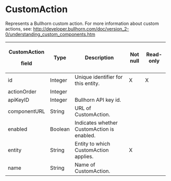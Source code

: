# CustomAction

Represents a Bullhorn custom action. For more information about custom actions, see:
<http://developer.bullhorn.com/doc/version_2-0/understanding_custom_components.htm>

<table>
<thead>
<tr class="header">
<th><p><strong>CustomAction</strong></p>
<p><strong>field</strong></p></th>
<th><strong>Type</strong></th>
<th><strong>Description</strong></th>
<th><strong>Not null</strong></th>
<th><strong>Read-only</strong></th>
</tr>
</thead>
<tbody>
<tr class="odd">
<td>id</td>
<td>Integer</td>
<td>Unique identifier for this entity.</td>
<td>X</td>
<td>X</td>
</tr>
<tr class="even">
<td>actionOrder</td>
<td>Integer</td>
<td></td>
<td> </td>
<td> </td>
</tr>
<tr class="odd">
<td>apiKeyID</td>
<td>Integer</td>
<td>Bullhorn API key id.</td>
<td></td>
<td> </td>
</tr>
<tr class="even">
<td>componentURL</td>
<td>String</td>
<td>URL of CustomAction.</td>
<td></td>
<td></td>
</tr>
<tr class="odd">
<td>enabled</td>
<td>Boolean</td>
<td>Indicates whether CustomAction is enabled.</td>
<td></td>
<td></td>
</tr>
<tr class="even">
<td>entity</td>
<td>String</td>
<td>Entity to which CustomAction applies.</td>
<td>X</td>
<td></td>
</tr>
<tr class="odd">
<td>name</td>
<td>String</td>
<td>Name of CustomAction.</td>
<td></td>
<td></td>
</tr>
</tbody>
</table>